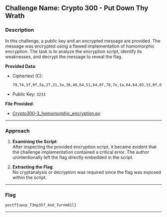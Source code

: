 ## **Challenge Name: Crypto 300 - Put Down Thy Wrath**

### **Description**

In this challenge, a public key and an encrypted message are provided. The message was encrypted using a flawed implementation of homomorphic encryption. The task is to analyze the encryption script, identify its weaknesses, and decrypt the message to reveal the flag.

**Provided Data**:  
- Ciphertext (C):  
  ```
  79,74,3f,0f,5a,27,21,3a,36,48,64,51,64,0f,79,7e,1a,64,64,03,33,0f,64,64,57,21,27,3f,0f,2c,4a,3a,3f,24,27,3f,0f,7e,64,79,1a,64,2c
  ```
- Public Key: `3233`  

**File Provided**:  
- [Crypto300-3_homomorphic_encryption.py](Resources/Crypto300-3_homomorphic_encryption.py)

---

### **Approach**

1. **Examining the Script**:  
   After inspecting the provided encryption script, it became evident that the challenge implementation contained a critical error. The author unintentionally left the flag directly embedded in the script.

2. **Extracting the Flag**:  
   No cryptanalysis or decryption was required since the flag was exposed within the script.

---

### **Flag**

`poctf{uwsp_T3mp357_4nd_7urnm01l}`

---